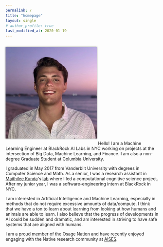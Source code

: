 ```yaml
---
permalink: /
title: "homepage"
layout: single
# author_profile: true
last_modified_at: 2020-01-19
---
```

<img src="/assets/images/elb.jpg" alt="elb" class="align-right" style="box-shadow: 0 0 5px #828282; margin-top: 1em; margin-bottom: 1.5em;"> 
Hello! I am a Machine Learning Engineer at BlackRock AI Labs in NYC working on projects at the intersection of Big Data, Machine Learning, and Finance.  I am also a non-degree Graduate Student at Columbia University.

I graduated in May 2017 from Vanderbilt University with degrees in Computer Science and Math. As a senior, I was a research assistant in [Maithilee Kunda](https://my.vanderbilt.edu/mkunda/)'s [lab](https://my.vanderbilt.edu/aivaslab/) where I led a computational cognitive science project. After my junior year, I was a software-engineering intern at BlackRock in NYC.

I am interested in Artificial Intelligence and Machine Learning, especially in methods that do not require excessive amounts of data/compute. I think that we have a ton to learn about learning from looking at how humans and animals are able to learn. I also believe that the progress of developments in AI could be sudden and dramatic, and am interested in striving to have safe systems that are aligned with humans.

I am a proud member of the [Osage Nation](https://www.osagenation-nsn.gov/) and have recently enjoyed engaging with the Native research community at [AISES](https://conference.aises.org/).